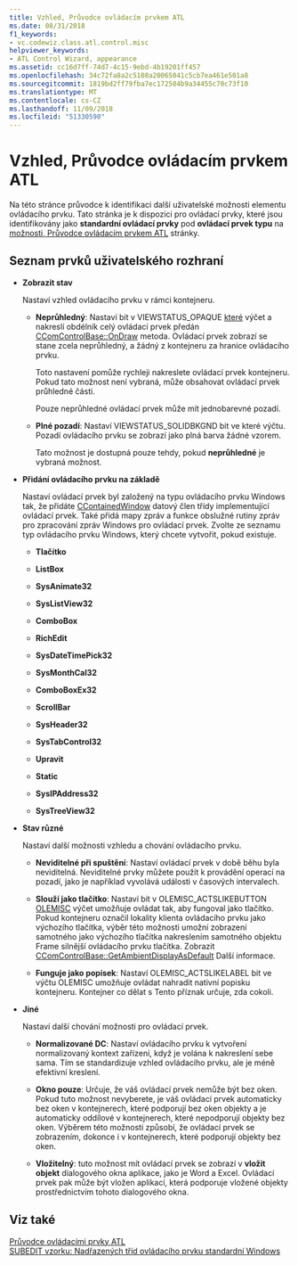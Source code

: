 ```yaml
---
title: Vzhled, Průvodce ovládacím prvkem ATL
ms.date: 08/31/2018
f1_keywords:
- vc.codewiz.class.atl.control.misc
helpviewer_keywords:
- ATL Control Wizard, appearance
ms.assetid: cc16d7ff-74d7-4c15-9ebd-4b19201ff457
ms.openlocfilehash: 34c72fa8a2c5108a20065041c5cb7ea461e501a8
ms.sourcegitcommit: 1819bd2ff79fba7ec172504b9a34455c70c73f10
ms.translationtype: MT
ms.contentlocale: cs-CZ
ms.lasthandoff: 11/09/2018
ms.locfileid: "51330590"
---
```

# <a name="appearance-atl-control-wizard"></a>Vzhled, Průvodce ovládacím prvkem ATL

Na této stránce průvodce k identifikaci další uživatelské možnosti elementu ovládacího prvku. Tato stránka je k dispozici pro ovládací prvky, které jsou identifikovány jako **standardní ovládací prvky** pod **ovládací prvek typu** na [možnosti, Průvodce ovládacím prvkem ATL](../../atl/reference/options-atl-control-wizard.md) stránky.

## <a name="uielement-list"></a>Seznam prvků uživatelského rozhraní

- **Zobrazit stav**

   Nastaví vzhled ovládacího prvku v rámci kontejneru.

   - **Neprůhledný**: Nastaví bit v VIEWSTATUS_OPAQUE [které](/windows/desktop/api/ocidl/ne-ocidl-tagviewstatus) výčet a nakreslí obdélník celý ovládací prvek předán [CComControlBase::OnDraw](../../atl/reference/ccomcontrolbase-class.md#ondraw) metoda. Ovládací prvek zobrazí se stane zcela neprůhledný, a žádný z kontejneru za hranice ovládacího prvku.

      Toto nastavení pomůže rychleji nakreslete ovládací prvek kontejneru. Pokud tato možnost není vybraná, může obsahovat ovládací prvek průhledné části.

      Pouze neprůhledné ovládací prvek může mít jednobarevné pozadí.

   - **Plné pozadí**: Nastaví VIEWSTATUS_SOLIDBKGND bit ve které výčtu. Pozadí ovládacího prvku se zobrazí jako plná barva žádné vzorem.

      Tato možnost je dostupná pouze tehdy, pokud **neprůhledné** je vybraná možnost.

- **Přidání ovládacího prvku na základě**

   Nastaví ovládací prvek byl založený na typu ovládacího prvku Windows tak, že přidáte [CContainedWindow](ccontainedwindowt-class.md) datový člen třídy implementující ovládací prvek. Také přidá mapy zpráv a funkce obslužné rutiny zpráv pro zpracování zpráv Windows pro ovládací prvek. Zvolte ze seznamu typ ovládacího prvku Windows, který chcete vytvořit, pokud existuje.

   - **Tlačítko**

   - **ListBox**

   - **SysAnimate32**

   - **SysListView32**

   - **ComboBox**

   - **RichEdit**

   - **SysDateTimePick32**

   - **SysMonthCal32**

   - **ComboBoxEx32**

   - **ScrollBar**

   - **SysHeader32**

   - **SysTabControl32**

   - **Upravit**

   - **Static**

   - **SysIPAddress32**

   - **SysTreeView32**

- **Stav různé**

   Nastaví další možnosti vzhledu a chování ovládacího prvku.

   - **Neviditelné při spuštění**: Nastaví ovládací prvek v době běhu byla neviditelná. Neviditelné prvky můžete použít k provádění operací na pozadí, jako je například vyvolává události v časových intervalech.

   - **Slouží jako tlačítko**: Nastaví bit v OLEMISC_ACTSLIKEBUTTON [OLEMISC](/windows/desktop/api/oleidl/ne-oleidl-tagolemisc) výčet umožňuje ovládat tak, aby fungoval jako tlačítko. Pokud kontejneru označil lokality klienta ovládacího prvku jako výchozího tlačítka, výběr této možnosti umožní zobrazení samotného jako výchozího tlačítka nakreslením samotného objektu Frame silnější ovládacího prvku tlačítka. Zobrazit [CComControlBase::GetAmbientDisplayAsDefault](../../atl/reference/ccomcontrolbase-class.md#getambientdisplayasdefault) Další informace.

   - **Funguje jako popisek**: Nastaví OLEMISC_ACTSLIKELABEL bit ve výčtu OLEMISC umožňuje ovládat nahradit nativní popisku kontejneru. Kontejner co dělat s Tento příznak určuje, zda cokoli.

- **Jiné**

   Nastaví další chování možnosti pro ovládací prvek.

   - **Normalizované DC**: Nastaví ovládacího prvku k vytvoření normalizovaný kontext zařízení, když je volána k nakreslení sebe sama. Tím se standardizuje vzhled ovládacího prvku, ale je méně efektivní kreslení.

   - **Okno pouze**: Určuje, že váš ovládací prvek nemůže být bez oken. Pokud tuto možnost nevyberete, je váš ovládací prvek automaticky bez oken v kontejnerech, které podporují bez oken objekty a je automaticky oddílové v kontejnerech, které nepodporují objekty bez oken. Výběrem této možnosti způsobí, že ovládací prvek se zobrazením, dokonce i v kontejnerech, které podporují objekty bez oken.

   - **Vložitelný**: tuto možnost mít ovládací prvek se zobrazí v **vložit objekt** dialogového okna aplikace, jako je Word a Excel. Ovládací prvek pak může být vložen aplikací, která podporuje vložené objekty prostřednictvím tohoto dialogového okna.

## <a name="see-also"></a>Viz také

[Průvodce ovládacími prvky ATL](../../atl/reference/atl-control-wizard.md)<br/>
[SUBEDIT vzorku: Nadřazených tříd ovládacího prvku standardní Windows](https://github.com/Microsoft/VCSamples/tree/master/VC2008Samples/ATL/Controls/SubEdit)


